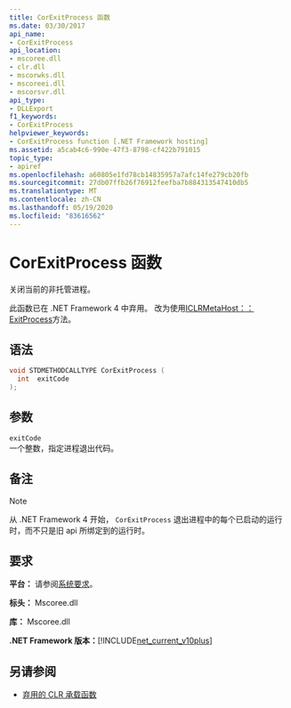 ```yaml
---
title: CorExitProcess 函数
ms.date: 03/30/2017
api_name:
- CorExitProcess
api_location:
- mscoree.dll
- clr.dll
- mscorwks.dll
- mscoreei.dll
- mscorsvr.dll
api_type:
- DLLExport
f1_keywords:
- CorExitProcess
helpviewer_keywords:
- CorExitProcess function [.NET Framework hosting]
ms.assetid: a5cab4c6-990e-47f3-8798-cf422b791015
topic_type:
- apiref
ms.openlocfilehash: a60805e1fd78cb14835957a7afc14fe279cb20fb
ms.sourcegitcommit: 27db07ffb26f76912feefba7b884313547410db5
ms.translationtype: MT
ms.contentlocale: zh-CN
ms.lasthandoff: 05/19/2020
ms.locfileid: "83616562"
---
```

# <a name="corexitprocess-function"></a>CorExitProcess 函数
关闭当前的非托管进程。  
  
 此函数已在 .NET Framework 4 中弃用。 改为使用[ICLRMetaHost：： ExitProcess](iclrmetahost-exitprocess-method.md)方法。  
  
## <a name="syntax"></a>语法  
  
```cpp  
void STDMETHODCALLTYPE CorExitProcess (
  int  exitCode  
);  
```  
  
## <a name="parameters"></a>参数  
 `exitCode`  
 一个整数，指定进程退出代码。  
  
## <a name="remarks"></a>备注  
  
> [!NOTE]
> 从 .NET Framework 4 开始， `CorExitProcess` 退出进程中的每个已启动的运行时，而不只是旧 api 所绑定到的运行时。  
  
## <a name="requirements"></a>要求  
 **平台：** 请参阅[系统要求](../../get-started/system-requirements.md)。  
  
 **标头：** Mscoree.dll  
  
 **库：** Mscoree.dll  
  
 **.NET Framework 版本：**[!INCLUDE[net_current_v10plus](../../../../includes/net-current-v10plus-md.md)]  
  
## <a name="see-also"></a>另请参阅

- [弃用的 CLR 承载函数](deprecated-clr-hosting-functions.md)
